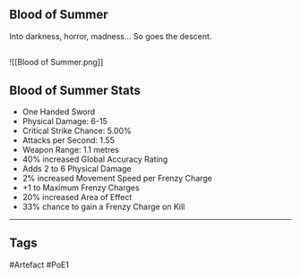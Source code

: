 ## Blood of Summer
Into darkness, horror, madness...
So goes the descent.
##
![[Blood of Summer.png]]
## Blood of Summer Stats
- One Handed Sword
- Physical Damage: 6-15
- Critical Strike Chance: 5.00%
- Attacks per Second: 1.55
- Weapon Range: 1.1 metres
- 40% increased Global Accuracy Rating
- Adds 2 to 6 Physical Damage
- 2% increased Movement Speed per Frenzy Charge
- +1 to Maximum Frenzy Charges
- 20% increased Area of Effect
- 33% chance to gain a Frenzy Charge on Kill


---
## Tags
#Artefact
#PoE1